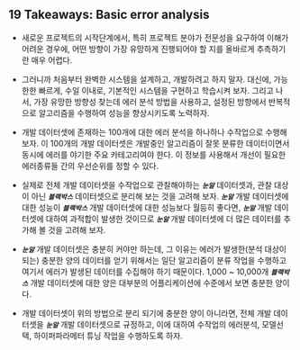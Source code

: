 ## 19 Takeaways: Basic error analysis

- 새로운 프로젝트의 시작단계에서, 특히 프로젝트 분야가 전문성을 요구하여 이해가 어려운 경우에, 어떤 방향이 가장 유망하게 진행되어야 할 지를 올바르게 추측하기란 매우 어렵다.

- 그러니까 처음부터 완벽한 시스템을 설계하고, 개발하려고 하지 말자. 대신에, 가능한한 빠르게, 수일 이내로, 기본적인 시스템을 구현하고 학습시켜 보자. 그리고 나서, 가장 유망한 방향성 찾는데 에러 분석 방법을 사용하고, 설정된 방향에서 반복적으로 알고리즘을 수행하여 성능을 향상시키도록 노력하자.

- 개발 데이터셋에 존재하는 100개에 대한 에러 분석을 하나하나 수작업으로 수행해 보자. 이 100개의 개발 데이터셋은 개발중인 알고리즘이 잘못 분류한 데이터이면서 동시에 에러를 야기한 주요 카테고리여야 한다. 이 정보를 사용해서 개선이 필요한 에러종류들 간의 우선순위를 정할 수 있다.

- 실제로 전체 개발 데이터셋을 수작업으로 관찰해야하는 ***`눈알`*** 데이터셋과, 관찰 대상이 아닌 ***`블랙박스`*** 데이터셋으로 분리해 보는 것을 고려해 보자. ***`눈알`*** 개발 데이터셋에 대한 성능이 ***`블랙박스`*** 개발 데이터셋에 대한 성능보다 월등히 좋다면, ***`눈알`*** 개발 데이터셋에 대하여 과적합이 발생한 것이므로 ***`눈알`*** 개발 데이터셋에 더 많은 데이터를 추가해 볼 것을 고려해 보자.

- ***`눈알`*** 개발 데이터셋은 충분히 커야만 하는데, 그 이유는 에러가 발생한(분석 대상이 되는) 충분한 양의 데이터를 얻기 위해서는 일단 알고리즘이 분류 작업을 수행하고 여기서 에러가 발생된 데이터를 수집해야 하기 때문이다. 1,000 ~ 10,000개 ***`블랙박스`*** 개발 데이터셋에 대한 양은 대부분의 어플리케이션에 수준에서 보면 충분한 양이다.

- 개발 데이터셋이 위의 방법으로 분리 되기에 충분한 양이 아니라면, 전체 개발 데이터셋을 ***`눈알`*** 개발 데이터셋으로 규정하고, 이에 대하여 수작업의 에러분석, 모델선택, 하이퍼파라메터 튜닝 작업을 수행하도록 하자.
